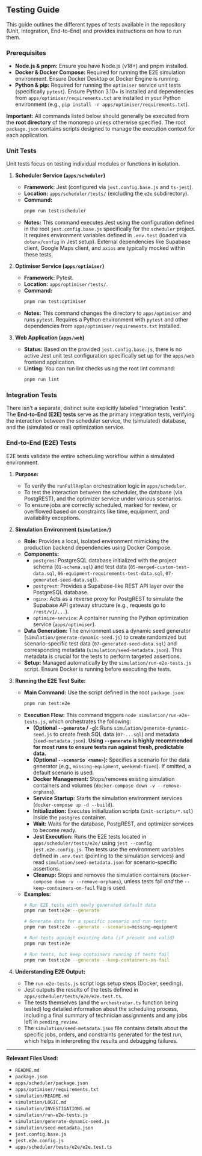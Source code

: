 ## Testing Guide

This guide outlines the different types of tests available in the repository (Unit, Integration, End-to-End) and provides instructions on how to run them.

### Prerequisites

*   **Node.js & pnpm:** Ensure you have Node.js (v18+) and pnpm installed.
*   **Docker & Docker Compose:** Required for running the E2E simulation environment. Ensure Docker Desktop or Docker Engine is running.
*   **Python & pip:** Required for running the `optimiser` service unit tests (specifically `pytest`). Ensure Python 3.10+ is installed and dependencies from `apps/optimiser/requirements.txt` are installed in your Python environment (e.g., `pip install -r apps/optimiser/requirements.txt`).

**Important:** All commands listed below should generally be executed from the **root directory** of the monorepo unless otherwise specified. The root `package.json` contains scripts designed to manage the execution context for each application.

### Unit Tests

Unit tests focus on testing individual modules or functions in isolation.

1.  **Scheduler Service (`apps/scheduler`)**
    *   **Framework:** Jest (configured via `jest.config.base.js` and `ts-jest`).
    *   **Location:** `apps/scheduler/tests/` (excluding the `e2e` subdirectory).
    *   **Command:**
        ```bash
        pnpm run test:scheduler
        ```
    *   **Notes:** This command executes Jest using the configuration defined in the root `jest.config.base.js` specifically for the `scheduler` project. It requires environment variables defined in `.env.test` (loaded via `dotenv/config` in Jest setup). External dependencies like Supabase client, Google Maps client, and `axios` are typically mocked within these tests.

2.  **Optimiser Service (`apps/optimiser`)**
    *   **Framework:** Pytest.
    *   **Location:** `apps/optimiser/tests/`.
    *   **Command:**
        ```bash
        pnpm run test:optimiser
        ```
    *   **Notes:** This command changes the directory to `apps/optimiser` and runs `pytest`. Requires a Python environment with `pytest` and other dependencies from `apps/optimiser/requirements.txt` installed.

3.  **Web Application (`apps/web`)**
    *   **Status:** Based on the provided `jest.config.base.js`, there is no active Jest unit test configuration specifically set up for the `apps/web` frontend application.
    *   **Linting:** You can run lint checks using the root lint command:
        ```bash
        pnpm run lint
        ```

### Integration Tests

There isn't a separate, distinct suite explicitly labeled "Integration Tests". The **End-to-End (E2E) tests** serve as the primary integration tests, verifying the interaction between the scheduler service, the (simulated) database, and the (simulated or real) optimization service.

### End-to-End (E2E) Tests

E2E tests validate the entire scheduling workflow within a simulated environment.

1.  **Purpose:**
    *   To verify the `runFullReplan` orchestration logic in `apps/scheduler`.
    *   To test the interaction between the scheduler, the database (via PostgREST), and the optimizer service under various scenarios.
    *   To ensure jobs are correctly scheduled, marked for review, or overflowed based on constraints like time, equipment, and availability exceptions.

2.  **Simulation Environment (`simulation/`)**
    *   **Role:** Provides a local, isolated environment mimicking the production backend dependencies using Docker Compose.
    *   **Components:**
        *   `postgres`: PostgreSQL database initialized with the project schema (`01-schema.sql`) and test data (`05-merged-custom-test-data.sql`, `06-equipment-requirements-test-data.sql`, `07-generated-seed-data.sql`).
        *   `postgrest`: Provides a Supabase-like REST API layer over the PostgreSQL database.
        *   `nginx`: Acts as a reverse proxy for PostgREST to simulate the Supabase API gateway structure (e.g., requests go to `/rest/v1/...`).
        *   `optimize-service`: A container running the Python optimization service (`apps/optimiser`).
    *   **Data Generation:** The environment uses a dynamic seed generator (`simulation/generate-dynamic-seed.js`) to create randomized but scenario-specific test data (`07-generated-seed-data.sql`) and corresponding metadata (`simulation/seed-metadata.json`). This metadata is crucial for the tests to perform targeted assertions.
    *   **Setup:** Managed automatically by the `simulation/run-e2e-tests.js` script. Ensure Docker is running before executing the tests.

3.  **Running the E2E Test Suite:**
    *   **Main Command:** Use the script defined in the root `package.json`:
        ```bash
        pnpm run test:e2e
        ```
    *   **Execution Flow:** This command triggers `node simulation/run-e2e-tests.js`, which orchestrates the following:
        *   **(Optional `--generate` / `-g`):** Runs `simulation/generate-dynamic-seed.js` to create fresh SQL data (`07-...sql`) and metadata (`seed-metadata.json`). **Using `--generate` is highly recommended for most runs to ensure tests run against fresh, predictable data.**
        *   **(Optional `--scenario <name>`):** Specifies a scenario for the data generator (e.g., `missing-equipment`, `weekend-fixed`). If omitted, a default scenario is used.
        *   **Docker Management:** Stops/removes existing simulation containers and volumes (`docker-compose down -v --remove-orphans`).
        *   **Service Startup:** Starts the simulation environment services (`docker-compose up -d --build`).
        *   **Initialization:** Executes initialization scripts (`init-scripts/*.sql`) inside the `postgres` container.
        *   **Wait:** Waits for the database, PostgREST, and optimizer services to become ready.
        *   **Jest Execution:** Runs the E2E tests located in `apps/scheduler/tests/e2e/` using `jest --config jest.e2e.config.js`. The tests use the environment variables defined in `.env.test` (pointing to the simulation services) and read `simulation/seed-metadata.json` for scenario-specific assertions.
        *   **Cleanup:** Stops and removes the simulation containers (`docker-compose down -v --remove-orphans`), unless tests fail *and* the `--keep-containers-on-fail` flag is used.
    *   **Examples:**
        ```bash
        # Run E2E tests with newly generated default data
        pnpm run test:e2e --generate

        # Generate data for a specific scenario and run tests
        pnpm run test:e2e --generate --scenario=missing-equipment

        # Run tests against existing data (if present and valid)
        pnpm run test:e2e

        # Run tests, but keep containers running if tests fail
        pnpm run test:e2e --generate --keep-containers-on-fail
        ```

4.  **Understanding E2E Output:**
    *   The `run-e2e-tests.js` script logs setup steps (Docker, seeding).
    *   Jest outputs the results of the tests defined in `apps/scheduler/tests/e2e/e2e.test.ts`.
    *   The tests themselves (and the `orchestrator.ts` function being tested) log detailed information about the scheduling process, including a final summary of technician assignments and any jobs left in `pending_review`.
    *   The `simulation/seed-metadata.json` file contains details about the specific jobs, orders, and constraints generated for the test run, which helps in interpreting the results and debugging failures.

---

**Relevant Files Used:**

*   `README.md`
*   `package.json`
*   `apps/scheduler/package.json`
*   `apps/optimiser/requirements.txt`
*   `simulation/README.md`
*   `simulation/LOGIC.md`
*   `simulation/INVESTIGATIONS.md`
*   `simulation/run-e2e-tests.js`
*   `simulation/generate-dynamic-seed.js`
*   `simulation/seed-metadata.json`
*   `jest.config.base.js`
*   `jest.e2e.config.js`
*   `apps/scheduler/tests/e2e/e2e.test.ts` 